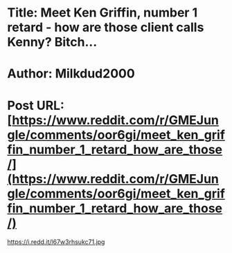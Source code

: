 # Title: Meet Ken Griffin, number 1 retard - how are those client calls Kenny? Bitch...
# Author: Milkdud2000
# Post URL: [https://www.reddit.com/r/GMEJungle/comments/oor6gi/meet_ken_griffin_number_1_retard_how_are_those/](https://www.reddit.com/r/GMEJungle/comments/oor6gi/meet_ken_griffin_number_1_retard_how_are_those/)


https://i.redd.it/l67w3rhsukc71.jpg